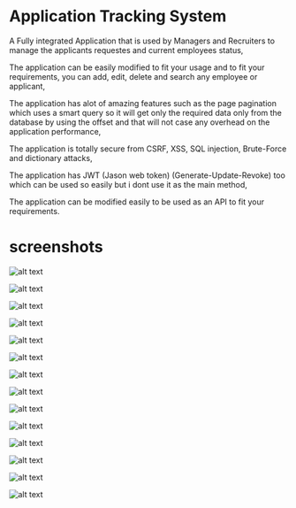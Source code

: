 # Application Tracking System
A Fully integrated Application that is used by Managers and Recruiters to manage the applicants requestes and current employees status, 

The application can be easily modified to fit your usage and to fit your requirements, you can add, edit, delete and search any employee or applicant, 

The application has alot of amazing features such as the page pagination which uses a smart query so it will get only the required data only from the database by using the offset and that will not case any overhead on the application performance,

The application is totally secure from CSRF, XSS, SQL injection, Brute-Force and dictionary attacks, 

The application has  JWT (Jason web token) (Generate-Update-Revoke) too which can be used so easily but i dont use it as the main method,

The application can be modified easily to be used as an API to fit your requirements.


# screenshots

![alt text](https://github.com/mohamed-said-ibrahem/Applicant-Tracking-System/blob/master/screenshots/image1.png)

![alt text](https://github.com/mohamed-said-ibrahem/Applicant-Tracking-System/blob/master/screenshots/image2.png)

![alt text](https://github.com/mohamed-said-ibrahem/Applicant-Tracking-System/blob/master/screenshots/image3.png)

![alt text](https://github.com/mohamed-said-ibrahem/Applicant-Tracking-System/blob/master/screenshots/image4.png)

![alt text](https://github.com/mohamed-said-ibrahem/Applicant-Tracking-System/blob/master/screenshots/image8.png)

![alt text](https://github.com/mohamed-said-ibrahem/Applicant-Tracking-System/blob/master/screenshots/image9.png)

![alt text](https://github.com/mohamed-said-ibrahem/Applicant-Tracking-System/blob/master/screenshots/image10.png)

![alt text](https://github.com/mohamed-said-ibrahem/Applicant-Tracking-System/blob/master/screenshots/image11.png)

![alt text](https://github.com/mohamed-said-ibrahem/Applicant-Tracking-System/blob/master/screenshots/image12.png)

![alt text](https://github.com/mohamed-said-ibrahem/Applicant-Tracking-System/blob/master/screenshots/image13.png)

![alt text](https://github.com/mohamed-said-ibrahem/Applicant-Tracking-System/blob/master/screenshots/image14.png)

![alt text](https://github.com/mohamed-said-ibrahem/Applicant-Tracking-System/blob/master/screenshots/image15.png)

![alt text](https://github.com/mohamed-said-ibrahem/Applicant-Tracking-System/blob/master/screenshots/image18.png)

![alt text](https://github.com/mohamed-said-ibrahem/Applicant-Tracking-System/blob/master/screenshots/image19.png)
